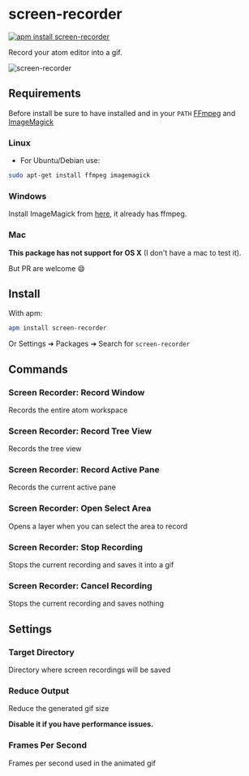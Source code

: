 # screen-recorder

[![apm install screen-recorder](https://apm-badges.herokuapp.com/apm/screen-recorder.svg)](https://atom.io/packages/screen-recorder)

Record your atom editor into a gif.

![screen-recorder](https://cloud.githubusercontent.com/assets/10590799/14191540/8b7275f8-f755-11e5-8eae-931680f5a869.gif)

## Requirements
Before install be sure to have installed and in your `PATH`
[FFmpeg](https://www.ffmpeg.org/) and [ImageMagick](http://www.imagemagick.org/)

### Linux
* For Ubuntu/Debian use:
```bash
sudo apt-get install ffmpeg imagemagick
```

### Windows
Install ImageMagick from [here](http://www.imagemagick.org/script/binary-releases.php#windows), it already has ffmpeg.

### Mac
**This package has not support for OS X** (I don't have a mac to test it).

But PR are welcome :smile:

## Install
With apm:
```bash
apm install screen-recorder
```
Or Settings ➔ Packages ➔ Search for `screen-recorder`

## Commands

### Screen Recorder: Record Window
Records the entire atom workspace
### Screen Recorder: Record Tree View
Records the tree view
### Screen Recorder: Record Active Pane
Records the current active pane
### Screen Recorder: Open Select Area
Opens a layer when you can select the area to record
### Screen Recorder: Stop Recording
Stops the current recording and saves it into a gif
### Screen Recorder: Cancel Recording
Stops the current recording and saves nothing

## Settings

### Target Directory
Directory where screen recordings will be saved

### Reduce Output
Reduce the generated gif size

**Disable it if you have performance issues.**

### Frames Per Second
Frames per second used in the animated gif
